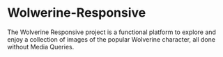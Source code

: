 # Wolwerine-Responsive
The Wolverine Responsive project is a functional platform to explore and enjoy a collection of images of the popular Wolverine character, all done without Media Queries.
